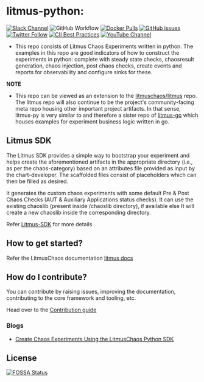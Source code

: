 # litmus-python:

[![Slack Channel](https://img.shields.io/badge/Slack-Join-purple)](https://slack.litmuschaos.io)
![GitHub Workflow](https://github.com/litmuschaos/litmus-python/actions/workflows/push.yml/badge.svg?branch=master)
[![Docker Pulls](https://img.shields.io/docker/pulls/litmuschaos/py-runner.svg)](https://hub.docker.com/r/litmuschaos/py-runner)
[![GitHub issues](https://img.shields.io/github/issues/litmuschaos/litmus-python)](https://github.com/litmuschaos/litmus-python/issues)
[![Twitter Follow](https://img.shields.io/twitter/follow/litmuschaos?style=social)](https://twitter.com/LitmusChaos)
[![CII Best Practices](https://bestpractices.coreinfrastructure.org/projects/5298/badge)](https://bestpractices.coreinfrastructure.org/projects/5298)
[![YouTube Channel](https://img.shields.io/badge/YouTube-Subscribe-red)](https://www.youtube.com/channel/UCa57PMqmz_j0wnteRa9nCaw)
<br>

- This repo consists of Litmus Chaos Experiments written in python. The examples in this repo are good indicators of how to construct the experiments in python: complete with steady state checks, chaosresult generation, chaos injection,
post chaos checks, create events and reports for observability and configure sinks for these.

**NOTE**

- This repo can be viewed as an extension to the [litmuschaos/litmus](https://github.com/litmuschaos/litmus) repo. The litmus repo will also continue to be the project's community-facing meta repo housing other important project artifacts. In that sense, litmus-py is very similar to and therefore a sister repo of [litmus-go](https://github.com/litmuschaos/litmus-go) which houses examples for experiment business logic written in go.

## Litmus SDK

The Litmus SDK provides a simple way to bootstrap your experiment and helps create the aforementioned artifacts in the appropriate directory (i.e., as per the chaos-category) based on an attributes file provided as input by the chart-developer. The scaffolded files consist of placeholders which can then be filled as desired.

It generates the custom chaos experiments with some default Pre & Post Chaos Checks (AUT & Auxiliary Applications status checks). It can use the existing chaoslib (present inside /chaoslib directory), if available else It will create a new chaoslib inside the corresponding directory.

Refer [Litmus-SDK](https://github.com/litmuschaos/litmus-python/blob/master/contribute/developer-guide/README.md) for more details

## How to get started?

Refer the LitmusChaos documentation [litmus docs](https://docs.litmuschaos.io)

## How do I contribute?

You can contribute by raising issues, improving the documentation, contributing to the core framework and tooling, etc.

Head over to the [Contribution guide](CONTRIBUTING.md)


### Blogs
- [Create Chaos Experiments Using the LitmusChaos Python SDK](https://dev.to/oumkale/create-chaos-experiments-using-the-litmuschaos-python-sdk-4492)

## License
[![FOSSA Status](https://app.fossa.io/api/projects/git%2Bgithub.com%2Flitmuschaos%2Flitmus-python.svg?type=large)](https://app.fossa.io/projects/git%2Bgithub.com%2Flitmuschaos%2Flitmus-python?ref=badge_large)
